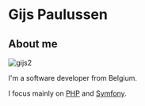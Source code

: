 # Gijs Paulussen

## About me 

![gijs2](https://user-images.githubusercontent.com/26135325/129268662-c44ba478-f911-44fe-98b0-d4f132904bf4.jpg)

I'm a software developer from Belgium. 

I focus mainly on <a href="php.net">PHP</a> and <a href="https://symfony.com/">Symfony</a>.
